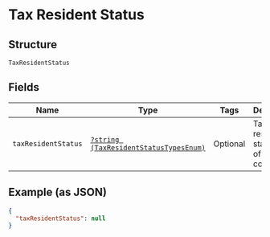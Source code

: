
# Tax Resident Status

## Structure

`TaxResidentStatus`

## Fields

| Name | Type | Tags | Description | Getter | Setter |
|  --- | --- | --- | --- | --- | --- |
| `taxResidentStatus` | [`?string (TaxResidentStatusTypesEnum)`](../../doc/models/tax-resident-status-types-enum.md) | Optional | Tax resident status type of a country | getTaxResidentStatus(): ?string | setTaxResidentStatus(?string taxResidentStatus): void |

## Example (as JSON)

```json
{
  "taxResidentStatus": null
}
```


